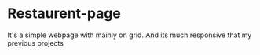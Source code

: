 # Restaurent-page
It's a simple webpage with mainly on grid. And its much responsive that my previous projects
